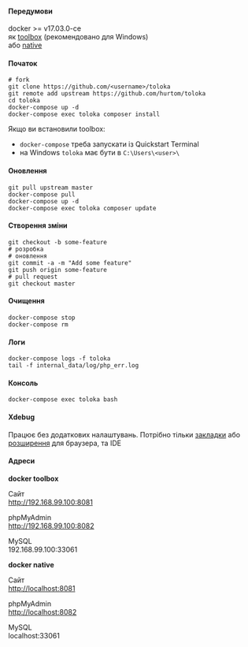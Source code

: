 #### Передумови

docker >= v17.03.0-ce  
як [toolbox](https://www.docker.com/products/docker-toolbox) (рекомендовано для Windows)  
або [native](https://store.docker.com/search?type=edition&offering=community)

#### Початок

```
# fork
git clone https://github.com/<username>/toloka
git remote add upstream https://github.com/hurtom/toloka
cd toloka
docker-compose up -d
docker-compose exec toloka composer install
```

Якщо ви встановили toolbox:
- `docker-compose` треба запускати із Quickstart Terminal
- на Windows `toloka` має бути в `C:\Users\<user>\`

#### Оновлення

```
git pull upstream master
docker-compose pull
docker-compose up -d
docker-compose exec toloka composer update
```

#### Створення зміни

```
git checkout -b some-feature
# розробка
# оновлення
git commit -a -m "Add some feature"
git push origin some-feature
# pull request
git checkout master
```

#### Очищення

```
docker-compose stop
docker-compose rm
```

#### Логи

```
docker-compose logs -f toloka
tail -f internal_data/log/php_err.log
```

#### Консоль

```
docker-compose exec toloka bash
```

#### Xdebug

Працює без додаткових налаштувань. Потрібно тільки [закладки](https://www.jetbrains.com/phpstorm/marklets/) або [розширення](https://chrome.google.com/webstore/detail/xdebug-helper/eadndfjplgieldjbigjakmdgkmoaaaoc) для браузера, та IDE

#### Адреси

**docker toolbox**

Сайт  
<http://192.168.99.100:8081>

phpMyAdmin  
<http://192.168.99.100:8082>

MySQL  
192.168.99.100:33061

**docker native**

Сайт  
<http://localhost:8081>

phpMyAdmin  
<http://localhost:8082>

MySQL  
localhost:33061

